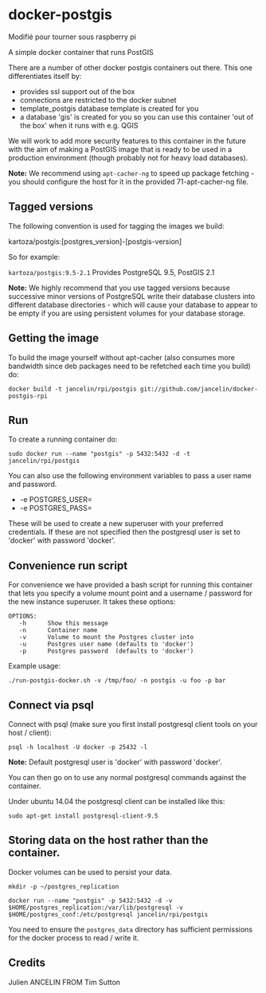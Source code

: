 # docker-postgis

Modifié pour tourner sous raspberry pi

A simple docker container that runs PostGIS

There are a number of other docker postgis containers out there. This one
differentiates itself by:

* provides ssl support out of the box
* connections are restricted to the docker subnet
* template_postgis database template is created for you
* a database 'gis' is created for you so you can use this container 'out of the
  box' when it runs with e.g. QGIS

We will work to add more security features to this container in the future with 
the aim of making a PostGIS image that is ready to be used in a production 
environment (though probably not for heavy load databases).

**Note:** We recommend using ``apt-cacher-ng`` to speed up package fetching -
you should configure the host for it in the provided 71-apt-cacher-ng file.

## Tagged versions

The following convention is used for tagging the images we build:

kartoza/postgis:[postgres_version]-[postgis-version]

So for example:

``kartoza/postgis:9.5-2.1`` Provides PostgreSQL 9.5, PostGIS 2.1

**Note:** We highly recommend that you use tagged versions because
successive minor versions of PostgreSQL write their database clusters
into different database directories - which will cause your database
to appear to be empty if you are using persistent volumes for your
database storage.

## Getting the image


To build the image yourself without apt-cacher (also consumes more bandwidth
since deb packages need to be refetched each time you build) do:

```
docker build -t jancelin/rpi/postgis git://github.com/jancelin/docker-postgis-rpi
```

## Run


To create a running container do:

```
sudo docker run --name "postgis" -p 5432:5432 -d -t jancelin/rpi/postgis
```

You can also use the following environment variables to pass a 
user name and password. 

* -e POSTGRES_USER=<PGUSER> 
* -e POSTGRES_PASS=<PGPASSWORD>

These will be used to create a new superuser with
your preferred credentials. If these are not specified then the postgresql 
user is set to 'docker' with password 'docker'.

## Convenience run script

For convenience we have provided a bash script for running this container
that lets you specify a volume mount point and a username / password 
for the new instance superuser. It takes these options:

```
OPTIONS:
   -h      Show this message
   -n      Container name
   -v      Volume to mount the Postgres cluster into
   -u      Postgres user name (defaults to 'docker')
   -p      Postgres password  (defaults to 'docker')
```

Example usage:

```
./run-postgis-docker.sh -v /tmp/foo/ -n postgis -u foo -p bar

```

## Connect via psql

Connect with psql (make sure you first install postgresql client tools on your
host / client):


```
psql -h localhost -U docker -p 25432 -l
```

**Note:** Default postgresql user is 'docker' with password 'docker'.

You can then go on to use any normal postgresql commands against the container.

Under ubuntu 14.04 the postgresql client can be installed like this:

```
sudo apt-get install postgresql-client-9.5
```


## Storing data on the host rather than the container.


Docker volumes can be used to persist your data.

```
mkdir -p ~/postgres_replication

docker run --name "postgis" -p 5432:5432 -d -v $HOME/postgres_replication:/var/lib/postgresql -v $HOME/postgres_conf:/etc/postgresql jancelin/rpi/postgis
```

You need to ensure the ``postgres_data`` directory has sufficient permissions
for the docker process to read / write it.



## Credits
Julien ANCELIN
FROM
Tim Sutton

